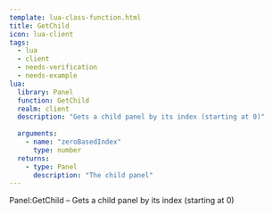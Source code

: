 ```yaml
---
template: lua-class-function.html
title: GetChild
icon: lua-client
tags:
  - lua
  - client
  - needs-verification
  - needs-example
lua:
  library: Panel
  function: GetChild
  realm: client
  description: "Gets a child panel by its index (starting at 0)"
  
  arguments:
    - name: "zeroBasedIndex"
      type: number
  returns:
    - type: Panel
      description: "The child panel"
---
```


<div class="lua__search__keywords">
Panel:GetChild &#x2013; Gets a child panel by its index (starting at 0)
</div>
